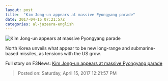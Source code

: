 ```yaml
---
layout: post
title:  "Kim Jong-un appears at massive Pyongyang parade"
date: 2017-04-15 07:21:57Z
categories: al-jazeera-english
---
```


![Kim Jong-un appears at massive Pyongyang parade](http://www.aljazeera.com/mritems/Images/2017/4/15/53becd96901a4c829ea88171dd8c8d44_18.jpg)

North Korea unveils what appear to be new long-range and submarine-based missiles, as tensions with the US grow.


Full story on F3News: [Kim Jong-un appears at massive Pyongyang parade](http://www.f3nws.com/n/tCcDh)

> Posted on: Saturday, April 15, 2017 12:21:57 PM
